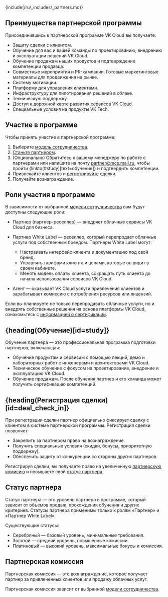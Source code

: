 {include(/ru/_includes/_partners.md)}

## Преимущества партнерской программы

Присоединившись к партнерской программе VK Cloud вы получаете:

- Защиту сделки с клиентом.
- Обучение для вас и вашей команды по проектированию, внедрению и эксплуатации решений VK Cloud.
- Обучение продажам наших продуктов и подтверждение компетенции продавца.
- Совместные мероприятия и PR-кампании. Готовые маркетинговые материалы для продвижения на рынке.
- Систему мотивации.
- Платформу для управления клиентами.
- Инфраструктуру для пилотирования решений в облаке.
- Техническую поддержку.
- Доступ к дорожной карте развития сервисов VK Cloud.
- Специальные условия на продукты VK Tech.

## Участие в программе

Чтобы принять участие в партнерской программе:

1. Выберите [модель сотрудничества](/ru/intro/start/partners/cooperation-models).
1. [Станьте партнером](/ru/intro/start/partners/become-partner).
1. (Опционально) Обратитесь к вашему менеджеру по работе с партнерами или напишите на почту [partner@mcs.mail.ru](mailto:partner@mcs.mail.ru), чтобы пройти {linkto(#study)[text=обучение]} и подтвердить компетенции.
1. Привлекайте клиентов и [регистрируйте](#deal_check_in) сделки.
1. Получайте вознаграждение.

## Роли участия в программе

В зависимости от выбранной [модели сотрудничества](/ru/intro/start/partners/cooperation-models) вам будут доступны следующие роли:

- Партнер (партнер-реселлер) — внедряет облачные сервисы VK Cloud для бизнеса.
- Партнер White Label — реселлер, который перепродает облачные услуги под собственным брендом. Партнеры White Label могут:

  - Настраивать интерфейс клиента и документацию под свой бренд.
  - Управлять тарифами клиента и ценами, которые он видит в своем кабинете.
  - Менять модель оплаты клиента, сокращать путь клиента до начала использования сервисов VK Cloud.

- Агент — оказывает VK Cloud услуги привлечения клиентов и зарабатывает комиссию с потребления ресурсов или лицензий.

<info>

Если вы планируете не только перепродавать облачные услуги, но и внедрять собственные решения на основе платформы VK Cloud, ознакомьтесь с [информацией о сертификации](/ru/intro/start/partners/partners-certification).

</info>

## {heading(Обучение)[id=study]}

Обучение партнера — это профессиональная программа подготовки партнеров, включающая:

- Обучение продуктам и сервисам с помощью лекций, демо и лабораторных работ с инженерами и архитекторами VK Cloud.
- Техническое обучение с фокусом на проектирование, внедрение и эксплуатацию VK Cloud.
- Обучение продажам. После обучения партнер и его команда может получить сертификацию компетенций.

## {heading(Регистрация сделки)[id=deal_check_in]}

При регистрации сделки партнер официально фиксирует сделку с клиентом в системе партнерской программы.
Регистрация сделки позволяет:

- Закрепить за партнером право на вознаграждение.
- Получить специальные условия (скидки, бонусы, приоритетную поддержку).
- Обеспечить защиту от конкуренции со стороны других партнеров.

Регистрируя сделки, вы получаете право на увеличенную [партнерскую комисию](/ru/intro/start/partners/about-partners#partnerskaya_komissiya) и повышаете свой [статус партнера](../about-partners#status_partnera).

## Статус партнера

Статус партнера — это уровень партнера в программе, который зависит от объемов продаж, прохождения обучения и других критериев. Статусы партнера применимы только к ролям «Партнер» и «Партнер White Label».

Существующие статусы:

- Серебряный — базовый уровень, минимальные требования.
- Золотой — средний уровень, повышенные комиссии.
- Платиновый — высокий уровень, максимальные бонусы и комиссия.

## Партнерская комиссия

Партнерская комиссия — это вознаграждение, которое получает партнер за привлеченных клиентов или продажу облачных услуг.

Партнерская комиссия зависит от выбранной [модели сотрудничества](/ru/intro/start/partners/cooperation-models).
